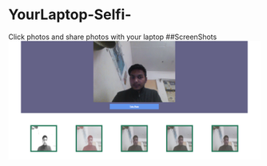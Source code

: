# YourLaptop-Selfi-
Click photos and share photos with your laptop
##ScreenShots
![Your web {Selfi}](https://raw.githubusercontent.com/amarlearning/YourLaptop-Selfi-/master/img/selfi.jpg)
